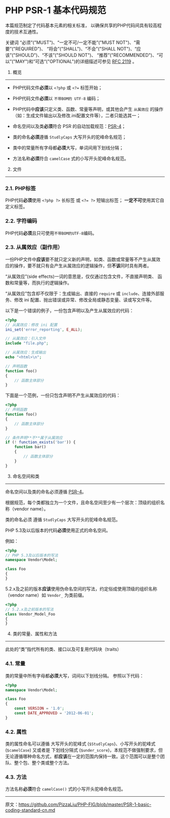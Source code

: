 PHP PSR-1 基本代码规范
=====================

本篇规范制定了代码基本元素的相关标准，
以确保共享的PHP代码间具有较高程度的技术互通性。

关键词 “必须”("MUST")、“一定不可/一定不能”("MUST NOT")、“需要”("REQUIRED")、
“将会”("SHALL")、“不会”("SHALL NOT")、“应该”("SHOULD")、“不该”("SHOULD NOT")、
“推荐”("RECOMMENDED")、“可以”("MAY")和”可选“("OPTIONAL")的详细描述可参见 [RFC 2119][] 。

[RFC 2119]: http://www.ietf.org/rfc/rfc2119.txt
[PSR-0]: psr-0.md
[PSR-4]: psr-4.md


1. 概览
-----------

- PHP代码文件**必须**以 `<?php` 或 `<?=` 标签开始；

- PHP代码文件**必须**以 `不带BOM的 UTF-8` 编码；

- PHP代码中**应该**只定义类、函数、常量等声明，或其他会产生 `从属效应` 的操作（如：生成文件输出以及修改.ini配置文件等），二者只能选其一；

- 命名空间以及类**必须**符合 PSR 的自动加载规范：[PSR-4][]；

- 类的命名**必须**遵循 `StudlyCaps` 大写开头的驼峰命名规范；

- 类中的常量所有字母都**必须**大写，单词间用下划线分隔；

- 方法名称**必须**符合 `camelCase` 式的小写开头驼峰命名规范。


2. 文件
--------

### 2.1. PHP标签

PHP代码**必须**使用 `<?php ?>` 长标签 或 `<?= ?>` 短输出标签；
**一定不可**使用其它自定义标签。

### 2.2. 字符编码

PHP代码**必须**且只可使用`不带BOM的UTF-8`编码。

### 2.3. 从属效应（副作用）

一份PHP文件中**应该**要不就只定义新的声明，如类、函数或常量等不产生从属效应的操作，要不就只有会产生从属效应的逻辑操作，但**不该**同时具有两者。

“从属效应”(side effects)一词的意思是，仅仅通过包含文件，不直接声明类、
函数和常量等，而执行的逻辑操作。

“从属效应”包含却不仅限于：生成输出、直接的 `require` 或 `include`、连接外部服务、修改 ini 配置、抛出错误或异常、修改全局或静态变量、读或写文件等。

以下是一个错误的例子，一份包含声明以及产生从属效应的代码：

```php
<?php
// 从属效应：修改 ini 配置
ini_set('error_reporting', E_ALL);

// 从属效应：引入文件
include "file.php";

// 从属效应：生成输出
echo "<html>\n";

// 声明函数
function foo()
{
    // 函数主体部分
}
```

下面是一个范例，一份只包含声明不产生从属效应的代码：

```php
<?php
// 声明函数
function foo()
{
    // 函数主体部分
}

// 条件声明**不**属于从属效应
if (! function_exists('bar')) {
    function bar()
    {
        // 函数主体部分
    }
}
```


3. 命名空间和类
----------------------------

命名空间以及类的命名必须遵循 [PSR-4][]。

根据规范，每个类都独立为一个文件，且命名空间至少有一个层次：顶级的组织名称（vendor name）。

类的命名必须 遵循 `StudlyCaps` 大写开头的驼峰命名规范。

PHP 5.3及以后版本的代码**必须**使用正式的命名空间。

例如：

```php
<?php
// PHP 5.3及以后版本的写法
namespace Vendor\Model;

class Foo
{
}
```

5.2.x及之前的版本**应该**使用伪命名空间的写法，约定俗成使用顶级的组织名称（vendor name）如 `Vendor_` 为类前缀。

```php
<?php
// 5.2.x及之前版本的写法
class Vendor_Model_Foo
{
}
```

4. 类的常量、属性和方法
-------------------------------------------

此处的“类”指代所有的类、接口以及可复用代码块（traits）

### 4.1. 常量

类的常量中所有字母都**必须**大写，词间以下划线分隔。
参照以下代码：

```php
<?php
namespace Vendor\Model;

class Foo
{
    const VERSION = '1.0';
    const DATE_APPROVED = '2012-06-01';
}
```

### 4.2. 属性

类的属性命名可以遵循 大写开头的驼峰式 (`$StudlyCaps`)、小写开头的驼峰式 (`$camelCase`) 又或者是 下划线分隔式 (`$under_score`)，本规范不做强制要求，但无论遵循哪种命名方式，都**应该**在一定的范围内保持一致。这个范围可以是整个团队、整个包、整个类或整个方法。

### 4.3. 方法

方法名称**必须**符合 `camelCase()` 式的小写开头驼峰命名规范。

-------------

原文：https://github.com/PizzaLiu/PHP-FIG/blob/master/PSR-1-basic-coding-standard-cn.md
